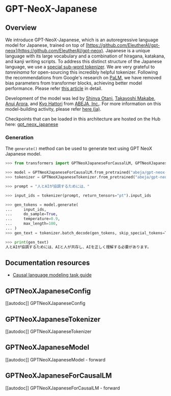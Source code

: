 <!--Copyright 2022 The HuggingFace Team. All rights reserved.

Licensed under the Apache License, Version 2.0 (the "License"); you may not use this file except in compliance with
the License. You may obtain a copy of the License at

http://www.apache.org/licenses/LICENSE-2.0

Unless required by applicable law or agreed to in writing, software distributed under the License is distributed on
an "AS IS" BASIS, WITHOUT WARRANTIES OR CONDITIONS OF ANY KIND, either express or implied. See the License for the
specific language governing permissions and limitations under the License.

⚠️ Note that this file is in Markdown but contain specific syntax for our doc-builder (similar to MDX) that may not be
rendered properly in your Markdown viewer.

-->

# GPT-NeoX-Japanese

## Overview

We introduce GPT-NeoX-Japanese, which is an autoregressive language model for Japanese, trained on top of [https://github.com/EleutherAI/gpt-neox](https://github.com/EleutherAI/gpt-neox).
Japanese is a unique language with its large vocabulary and a combination of hiragana, katakana, and kanji writing scripts.
To address this distinct structure of the Japanese language, we use a [special sub-word tokenizer](https://github.com/tanreinama/Japanese-BPEEncoder_V2). We are very grateful to *tanreinama* for open-sourcing this incredibly helpful tokenizer.
Following the recommendations from Google's research on [PaLM](https://ai.googleblog.com/2022/04/pathways-language-model-palm-scaling-to.html), we have removed bias parameters from transformer blocks, achieving better model performance. Please refer [this article](https://medium.com/ml-abeja/training-a-better-gpt-2-93b157662ae4) in detail.

Development of the model was led by [Shinya Otani](https://github.com/SO0529), [Takayoshi Makabe](https://github.com/spider-man-tm), [Anuj Arora](https://github.com/Anuj040), and [Kyo Hattori](https://github.com/go5paopao) from [ABEJA, Inc.](https://www.abejainc.com/). For more information on this model-building activity, please refer [here (ja)](https://tech-blog.abeja.asia/entry/abeja-gpt-project-202207).

Checkpoints that can be loaded in this architecture are hosted on the Hub here: [gpt_neox_japanese](https://huggingface.co/models?other=gpt_neox_japanese)

### Generation

The `generate()` method can be used to generate text using GPT NeoX Japanese model.

```python
>>> from transformers import GPTNeoXJapaneseForCausalLM, GPTNeoXJapaneseTokenizer

>>> model = GPTNeoXJapaneseForCausalLM.from_pretrained("abeja/gpt-neox-japanese-2.7b")
>>> tokenizer = GPTNeoXJapaneseTokenizer.from_pretrained("abeja/gpt-neox-japanese-2.7b")

>>> prompt = "人とAIが協調するためには、"

>>> input_ids = tokenizer(prompt, return_tensors="pt").input_ids

>>> gen_tokens = model.generate(
...     input_ids,
...     do_sample=True,
...     temperature=0.9,
...     max_length=100,
... )
>>> gen_text = tokenizer.batch_decode(gen_tokens, skip_special_tokens=True)[0]

>>> print(gen_text)
人とAIが協調するためには、AIと人が共存し、AIを正しく理解する必要があります。
```

## Documentation resources

- [Causal language modeling task guide](../tasks/language_modeling)

## GPTNeoXJapaneseConfig

[[autodoc]] GPTNeoXJapaneseConfig

## GPTNeoXJapaneseTokenizer

[[autodoc]] GPTNeoXJapaneseTokenizer

## GPTNeoXJapaneseModel

[[autodoc]] GPTNeoXJapaneseModel
    - forward

## GPTNeoXJapaneseForCausalLM

[[autodoc]] GPTNeoXJapaneseForCausalLM
    - forward
